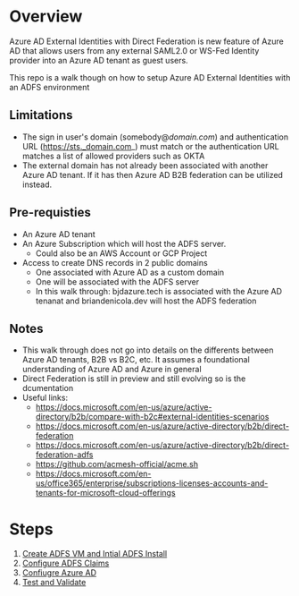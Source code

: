 # Overview
Azure AD External Identities with Direct Federation is new feature of Azure AD that allows users from any external SAML2.0 or WS-Fed Identity provider into an Azure AD tenant as guest users.

This repo is a walk though on how to setup Azure AD External Identities with an ADFS environment 

## Limitations 
* The sign in user's domain (somebody@_domain.com_) and authentication URL (https://sts._domain.com_) must match or the authentication URL matches a list of allowed providers such as OKTA
* The external domain has not already been associated with another Azure AD tenant. If it has then Azure AD B2B federation can be utilized instead. 

## Pre-requisties 
* An Azure AD tenant 
* An Azure Subscription which will host the ADFS server. 
    * Could also be an AWS Account or GCP Project
* Access to create DNS records in 2 public domains 
    * One associated with Azure AD as a custom domain
    * One will be associated with the ADFS server
    * In this walk through: bjdazure.tech is associated with the Azure AD tenanat and briandenicola.dev will host the ADFS federation 

## Notes
* This walk through does not go into details on the differents between Azure AD tenants, B2B vs B2C, etc. It assumes a foundational understanding of Azure AD and Azure in general 
* Direct Federation is still in preview and still evolving so is the dcumentation 
* Useful links:
    * https://docs.microsoft.com/en-us/azure/active-directory/b2b/compare-with-b2c#external-identities-scenarios
    * https://docs.microsoft.com/en-us/azure/active-directory/b2b/direct-federation
    * https://docs.microsoft.com/en-us/azure/active-directory/b2b/direct-federation-adfs
    * https://github.com/acmesh-official/acme.sh
    * https://docs.microsoft.com/en-us/office365/enterprise/subscriptions-licenses-accounts-and-tenants-for-microsoft-cloud-offerings

# Steps
1. [Create ADFS VM and Intial ADFS Install](./adfs-configuration.md)
2. [Configure ADFS Claims](./adfs-setup.md)
3. [Confiugre Azure AD](./azure-ad-confiugration.md)
4. [Test and Validate](./logon-experience.md)